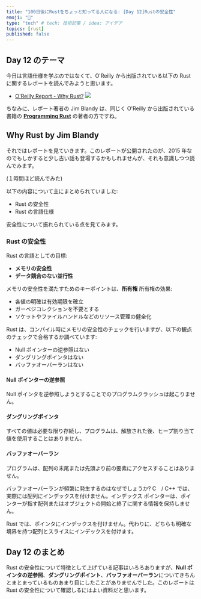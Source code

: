 ```yaml
---
title: "100日後にRustをちょっと知ってる人になる: [Day 12]Rustの安全性"
emoji: "🦀"
type: "tech" # tech: 技術記事 / idea: アイデア
topics: [rust]
published: false
---
```

## Day 12 のテーマ

今日は言語仕様を学ぶのではなくて、O'Reilly から出版されている以下の Rust に関するレポートを読んでみようと思います。

- [O'Reilly Report - Why Rust?](https://learning.oreilly.com/library/view/why-rust/9781492048589/)
[![](https://storage.googleapis.com/zenn-user-upload/54fd34637737-20220903.png)](https://learning.oreilly.com/library/view/why-rust/9781492048589/)

ちなみに、レポート著者の Jim Blandy は、同じく O'Reilly から出版されている書籍の **[Programming Rust](https://learning.oreilly.com/library/view/programming-rust-2nd/9781492052586/)** の著者の方ですね。

## Why Rust by Jim Blandy

それではレポートを見ていきます。このレポートが公開されたのが、2015 年なのでもしかすると少し古い話も登場するかもしれませんが、それも意識しつつ読んでみます。

(１時間ほど読んでみた)

以下の内容について主にまとめられていました:

- Rust の安全性
- Rust の言語仕様

安全性について振れられている点を見てみます。

### Rust の安全性

Rust の言語としての目標:

- **メモリの安全性**
- **データ競合のない並行性**

メモリの安全性を満たすためのキーポイントは、**所有権**
所有権の効果:

- 各値の明確は有効期限を確立
- ガーベジコレクションを不要とする
- ソケットやファイルハンドルなどのリソース管理の健全化

Rust は、コンパイル時にメモリの安全性のチェックを行いますが、以下の観点のチェックで合格するか調べています:

- Null ポインターの逆参照はない
- ダングリングポインタはない
- バッファオーバーランはない

#### Null ポインターの逆参照

Null ポインタを逆参照しようとすることでのプログラムクラッシュは起こりません。

#### ダングリングポインタ

すべての値は必要な限り存続し、プログラムは、解放された後、ヒープ割り当て値を使用することはありません。

#### バッファオーバーラン

プログラムは、配列の末尾または先頭より前の要素にアクセスすることはありません。

バッファオーバーランが頻繁に発生するのはなぜでしょうか?
C　/ C++ では、実際には配列にインデックスを付けません。インデックス ポインターは、ポインターが指す配列またはオブジェクトの開始と終了に関する情報を保持しません。

Rust では、ポインタにインデックスを付けません。代わりに、どちらも明確な境界を持つ配列とスライスにインデックスを付けます。

## Day 12 のまとめ

Rust の安全性について特徴として上げている記事はいろろありますが、**Null ポインタの逆参照**、**ダングリングポイント**、**バッファオーバーラン**についてきちんとまとまっているものあまり目にしたことがありませんでした。このレポートは Rust の安全性について確認しるにはよい資料だと思います。